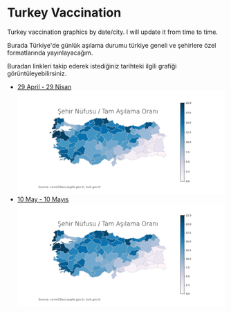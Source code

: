 # Turkey Vaccination

Turkey vaccination graphics by date/city. I will update it from time to time.

Burada Türkiye'de günlük aşılama durumu türkiye geneli ve şehirlere özel formatlarında yayınlayacağım.

Buradan linkleri takip ederek istediğiniz tarihteki ilgili grafiği görüntüleyebilirsiniz.

- [29 April - 29 Nisan](https://github.com/battalucar/turkey_vaccination_visualizations/tree/main/29_april)
![map_export.png](https://github.com/battalucar/turkey_vaccination_visualizations/blob/main/29_april/map_export.png "29 Nisan")  
- [10 May - 10 Mayıs](https://github.com/battalucar/turkey_vaccination_visualizations/tree/main/10_may)
![map_export.png](https://github.com/battalucar/turkey_vaccination_visualizations/blob/main/10_may/map_export.png "10 Mayıs") 

